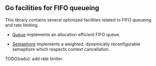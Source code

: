 ## Go facilities for FIFO queueing

This library contains several optimized facilities related to FIFO queueing and
rate limiting.

 - [Queue](https://github.com/cockroachdb/crlib/blob/main/fifo/queue.go) implements an
   allocation efficient FIFO queue.

 - [Semaphore](https://github.com/cockroachdb/crlib/blob/main/fifo/queue.go)
   implements a weighted, dynamically reconfigurable semaphore which respects
   context cancellation.

TODO(radu): add rate limiter.